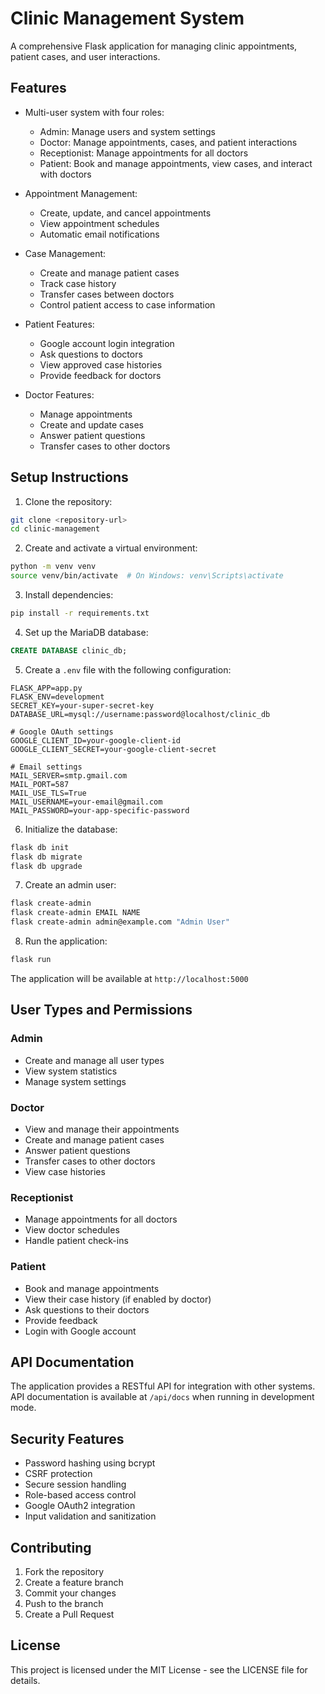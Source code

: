 # Clinic Management System

A comprehensive Flask application for managing clinic appointments, patient cases, and user interactions.

## Features

- Multi-user system with four roles:
  - Admin: Manage users and system settings
  - Doctor: Manage appointments, cases, and patient interactions
  - Receptionist: Manage appointments for all doctors
  - Patient: Book and manage appointments, view cases, and interact with doctors

- Appointment Management:
  - Create, update, and cancel appointments
  - View appointment schedules
  - Automatic email notifications

- Case Management:
  - Create and manage patient cases
  - Track case history
  - Transfer cases between doctors
  - Control patient access to case information

- Patient Features:
  - Google account login integration
  - Ask questions to doctors
  - View approved case histories
  - Provide feedback for doctors

- Doctor Features:
  - Manage appointments
  - Create and update cases
  - Answer patient questions
  - Transfer cases to other doctors

## Setup Instructions

1. Clone the repository:
```bash
git clone <repository-url>
cd clinic-management
```

2. Create and activate a virtual environment:
```bash
python -m venv venv
source venv/bin/activate  # On Windows: venv\Scripts\activate
```

3. Install dependencies:
```bash
pip install -r requirements.txt
```

4. Set up the MariaDB database:
```sql
CREATE DATABASE clinic_db;
```

5. Create a `.env` file with the following configuration:
```
FLASK_APP=app.py
FLASK_ENV=development
SECRET_KEY=your-super-secret-key
DATABASE_URL=mysql://username:password@localhost/clinic_db

# Google OAuth settings
GOOGLE_CLIENT_ID=your-google-client-id
GOOGLE_CLIENT_SECRET=your-google-client-secret

# Email settings
MAIL_SERVER=smtp.gmail.com
MAIL_PORT=587
MAIL_USE_TLS=True
MAIL_USERNAME=your-email@gmail.com
MAIL_PASSWORD=your-app-specific-password
```

6. Initialize the database:
```bash
flask db init
flask db migrate
flask db upgrade
```

7. Create an admin user:
```bash
flask create-admin
flask create-admin EMAIL NAME
flask create-admin admin@example.com "Admin User"
```

8. Run the application:
```bash
flask run
```

The application will be available at `http://localhost:5000`

## User Types and Permissions

### Admin
- Create and manage all user types
- View system statistics
- Manage system settings

### Doctor
- View and manage their appointments
- Create and manage patient cases
- Answer patient questions
- Transfer cases to other doctors
- View case histories

### Receptionist
- Manage appointments for all doctors
- View doctor schedules
- Handle patient check-ins

### Patient
- Book and manage appointments
- View their case history (if enabled by doctor)
- Ask questions to their doctors
- Provide feedback
- Login with Google account

## API Documentation

The application provides a RESTful API for integration with other systems. API documentation is available at `/api/docs` when running in development mode.

## Security Features

- Password hashing using bcrypt
- CSRF protection
- Secure session handling
- Role-based access control
- Google OAuth2 integration
- Input validation and sanitization

## Contributing

1. Fork the repository
2. Create a feature branch
3. Commit your changes
4. Push to the branch
5. Create a Pull Request

## License

This project is licensed under the MIT License - see the LICENSE file for details. 